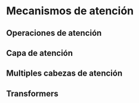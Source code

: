 # Mecanismos de atención

## Operaciones de atención

## Capa de atención

## Multiples cabezas de atención

## Transformers
